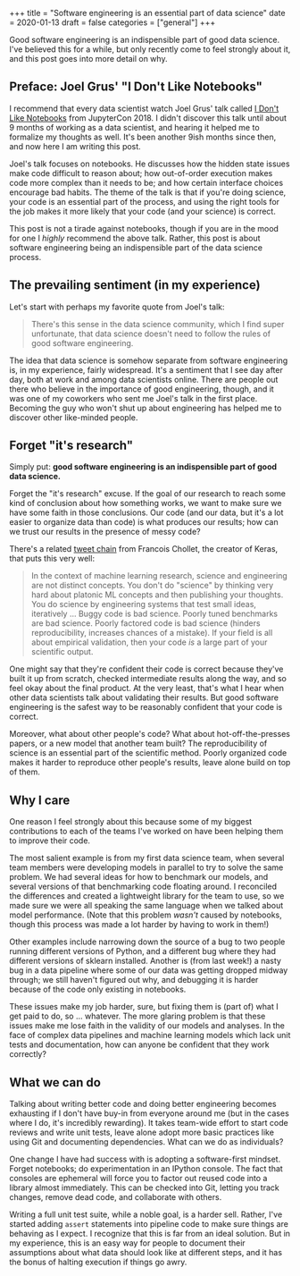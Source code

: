 +++
title = "Software engineering is an essential part of data science"
date = 2020-01-13
draft = false
categories = ["general"]
+++

Good software engineering is an indispensible part of good data science. I've believed this for a while, but only recently come to feel strongly about it, and this post goes into more detail on why.

<!--more-->

## Preface: Joel Grus' "I Don't Like Notebooks"
I recommend that every data scientist watch Joel Grus' talk called [I Don't Like Notebooks](https://www.youtube.com/watch?v=7jiPeIFXb6U) from JupyterCon 2018. I didn't discover this talk until about 9 months of working as a data scientist, and hearing it helped me to formalize my thoughts as well. It's been another 9ish months since then, and now here I am writing this post.

Joel's talk focuses on notebooks. He discusses how the hidden state issues make code difficult to reason about; how out-of-order execution makes code more complex than it needs to be; and how certain interface choices encourage bad habits. The theme of the talk is that if you're doing science, your code is an essential part of the process, and using the right tools for the job makes it more likely that your code (and your science) is correct.

This post is not a tirade against notebooks, though if you are in the mood for one I *highly* recommend the above talk. Rather, this post is about software engineering being an indispensible part of the data science process.


## The prevailing sentiment (in my experience)
Let's start with perhaps my favorite quote from Joel's talk:

> There's this sense in the data science community, which I find super unfortunate, that data science doesn't need to follow the rules of good software engineering.

The idea that data science is somehow separate from software engineering is, in my experience, fairly widespread. It's a sentiment that I see day after day, both at work and among data scientists online. There are people out there who believe in the importance of good engineering, though, and it was one of my coworkers who sent me Joel's talk in the first place. Becoming the guy who won't shut up about engineering has helped me to discover other like-minded people.


## Forget "it's research"
Simply put: **good software engineering is an indispensible part of good data science.**

Forget the "it's research" excuse. If the goal of our research to reach some kind of conclusion about how something works, we want to make sure we have some faith in those conclusions. Our code (and our data, but it's a lot easier to organize data than code) is what produces our results; how can we trust our results in the presence of messy code?

There's a related [tweet chain](https://twitter.com/fchollet/status/1018396455533506560) from Francois Chollet, the creator of Keras, that puts this very well:

> In the context of machine learning research, science and engineering are not distinct concepts. You don't do "science" by thinking very hard about platonic ML concepts and then publishing your thoughts. You do science by engineering systems that test small ideas, iteratively ... Buggy code is bad science. Poorly tuned benchmarks are bad science. Poorly factored code is bad science (hinders reproducibility, increases chances of a mistake). If your field is all about empirical validation, then your code *is* a large part of your scientific output.

One might say that they're confident their code is correct because they've built it up from scratch, checked intermediate results along the way, and so feel okay about the final product. At the very least, that's what I hear when other data scientists talk about validating their results. But good software engineering is the safest way to be reasonably confident that your code is correct.

Moreover, what about other people's code? What about hot-off-the-presses papers, or a new model that another team built? The reproducibility of science is an essential part of the scientific method. Poorly organized code makes it harder to reproduce other people's results, leave alone build on top of them.


## Why I care
One reason I feel strongly about this because some of my biggest contributions to each of the teams I've worked on have been helping them to improve their code.

The most salient example is from my first data science team, when several team members were developing models in parallel to try to solve the same problem. We had several ideas for how to benchmark our models, and several versions of that benchmarking code floating around. I reconciled the differences and created a lightweight library for the team to use, so we made sure we were all speaking the same language when we talked about model performance. (Note that this problem *wasn't* caused by notebooks, though this process was made a lot harder by having to work in them!)

Other examples include narrowing down the source of a bug to two people running different versions of Python, and a different bug where they had different versions of sklearn installed. Another is (from last week!) a nasty bug in a data pipeline where some of our data was getting dropped midway through; we still haven't figured out why, and debugging it is harder because of the code only existing in notebooks.

These issues make my job harder, sure, but fixing them is (part of) what I get paid to do, so ... whatever. The more glaring problem is that these issues make me lose faith in the validity of our models and analyses. In the face of complex data pipelines and machine learning models which lack unit tests and documentation, how can anyone be confident that they work correctly?


## What we can do
Talking about writing better code and doing better engineering becomes exhausting if I don't have buy-in from everyone around me (but in the cases where I do, it's incredibly rewarding). It takes team-wide effort to start code reviews and write unit tests, leave alone adopt more basic practices like using Git and documenting dependencies. What can we do as individuals?

One change I have had success with is adopting a software-first mindset. Forget notebooks; do experimentation in an IPython console. The fact that consoles are ephemeral will force you to factor out reused code into a library almost immediately. This can be checked into Git, letting you track changes, remove dead code, and collaborate with others.

Writing a full unit test suite, while a noble goal, is a harder sell. Rather, I've started adding `assert` statements into pipeline code to make sure things are behaving as I expect. I recognize that this is far from an ideal solution. But in my experience, this is an easy way for people to document their assumptions about what data should look like at different steps, and it has the bonus of halting execution if things go awry.





